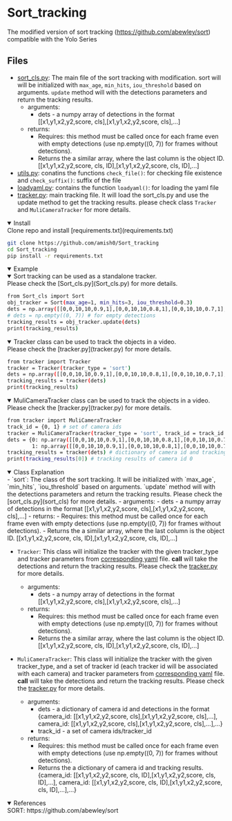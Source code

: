 # Sort_tracking
The modified version of sort tracking (https://github.com/abewley/sort) compatible with the Yolo Series
## Files
- [sort_cls.py](Sort_cls.py): The main file of the sort tracking with modification. sort will will be initialized with `max_age`, `min_hits`, `iou_threshold` based on arguments. `update` method will with the detections parameters and return the tracking results.
    - arguments:
        - dets - a numpy array of detections in the format [[x1,y1,x2,y2,score, cls],[x1,y1,x2,y2,score, cls],...]
    - returns:
        - Requires: this method must be called once for each frame even with empty detections (use np.empty((0, 7)) for frames without detections).
        - Returns the a similar array, where the last column is the object ID. [[x1,y1,x2,y2,score, cls, ID],[x1,y1,x2,y2,score, cls, ID],...]
- [utils.py](utils.py): conatins the functions `check_file()`: for checking file existence and `check_suffix()`: suffix of the file
- [loadyaml.py](loadyaml.py): contains the function `loadyaml()`: for loading the yaml file
- [tracker.py](tracker.py): main tracking file. It will load the sort_cls.py and use the update method to get the tracking results. please check class `Tracker` and `MuliCameraTracker` for more details.

<details open>
<summary>Install</summary>
Clone repo and install [requirements.txt](requirements.txt)

```bash
git clone https://github.com/amish0/Sort_tracking
cd Sort_tracking
pip install -r requirements.txt
```
</details>

<details open>
<summary>Example</summary>
<details open>
<summary>Sort tracking can be used as a standalone tracker.</summary> Please check the [Sort_cls.py](Sort_cls.py) for more details.

```bash
from Sort_cls import Sort
obj_tracker = Sort(max_age=1, min_hits=3, iou_threshold=0.3)
dets = np.array([[0,0,10,10,0.9,1],[0,0,10,10,0.8,1],[0,0,10,10,0.7,1], ....]) 
# dets = np.empty((0, 7)) # for empty detections
tracking_results = obj_tracker.update(dets)
print(tracking_results)
```
</details>

<details open>
<summary>Tracker class can be used to track the objects in a video.</summary> Please check the [tracker.py](tracker.py) for more details.

```bash
from tracker import Tracker
tracker = Tracker(tracker_type = 'sort')
dets = np.array([[0,0,10,10,0.9,1],[0,0,10,10,0.8,1],[0,0,10,10,0.7,1], ....])
tracking_results = tracker(dets)
print(tracking_results)
```
</details>

<details open>
<summary>MuliCameraTracker class can be used to track the objects in a video.</summary> Please check the [tracker.py](tracker.py) for more details.

```bash
from tracker import MuliCameraTracker
track_id = {0, 1} # set of camera ids
tracker = MuliCameraTracker(tracker_type = 'sort', track_id = track_id )
dets = {0: np.array([[0,0,10,10,0.9,1],[0,0,10,10,0.8,1],[0,0,10,10,0.7,1], ....]), 
        1: np.array([[0,0,10,10,0.9,1],[0,0,10,10,0.8,1],[0,0,10,10,0.7,1], ....])} # dictionary of camera id and detections
tracking_results = tracker(dets) # dictionary of camera id and tracking results
print(tracking_results[0]) # tracking results of camera id 0
```
</details>
</details>

<details open>
<summary>Class Explanation</summary>
- `sort`: The class of the sort tracking. It will be initialized with `max_age`, `min_hits`, `iou_threshold` based on arguments. `update` method will with the detections parameters and return the tracking results. Please check the [sort_cls.py](sort_cls) for more details.
    - arguments:
        - dets - a numpy array of detections in the format [[x1,y1,x2,y2,score, cls],[x1,y1,x2,y2,score, cls],...]
    - returns:
        - Requires: this method must be called once for each frame even with empty detections (use np.empty((0, 7)) for frames without detections).
        - Returns the a similar array, where the last column is the object ID. [[x1,y1,x2,y2,score, cls, ID],[x1,y1,x2,y2,score, cls, ID],...]

- `Tracker`: This class will initialize the tracker with the given tracker_type and tracker parameters from [corresponding yaml](sort.yaml) file. __call__ will take the detections and return the tracking results. Please check the [tracker.py](tracker.py) for more details.
    - arguments:
        - dets - a numpy array of detections in the format [[x1,y1,x2,y2,score, cls],[x1,y1,x2,y2,score, cls],...]
    - returns:
        - Requires: this method must be called once for each frame even with empty detections (use np.empty((0, 7)) for frames without detections).
        - Returns the a similar array, where the last column is the object ID. [[x1,y1,x2,y2,score, cls, ID],[x1,y1,x2,y2,score, cls, ID],...]

- `MuliCameraTracker`:  This class will initialize the tracker with the given tracker_type, and a set of tracker id (each tracker id will be associated with each camera) and tracker parameters from [corresponding yaml](sort.yaml) file. __call__ will take the detections and return the tracking results. Please check the [tracker.py](tracker.py) for more details.
    - arguments:
        - dets - a dictionary of camera id and detections in the format {camera_id: [[x1,y1,x2,y2,score, cls],[x1,y1,x2,y2,score, cls],...], camera_id: [[x1,y1,x2,y2,score, cls],[x1,y1,x2,y2,score, cls],...],...}
        - track_id - a set of camera ids/tracker_id
    - returns:
        - Requires: this method must be called once for each frame even with empty detections (use np.empty((0, 7)) for frames without detections).
        - Returns the a dictionary of camera id and tracking results. {camera_id: [[x1,y1,x2,y2,score, cls, ID],[x1,y1,x2,y2,score, cls, ID],...], camera_id: [[x1,y1,x2,y2,score, cls, ID],[x1,y1,x2,y2,score, cls, ID],...],...}
</details>

<details open>
<summary>References</summary>
SORT: https://github.com/abewley/sort
</details>
